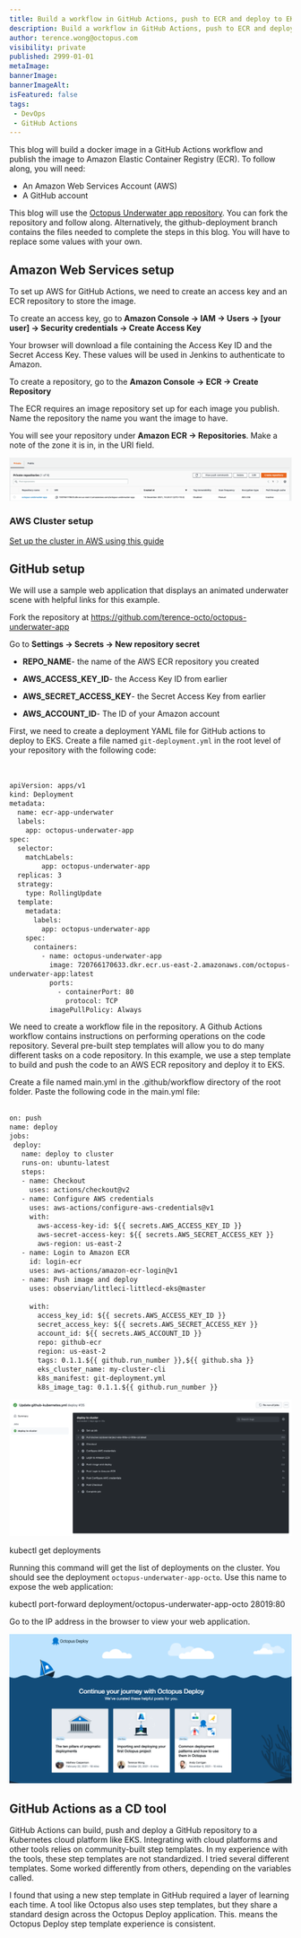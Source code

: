 ```yaml
---
title: Build a workflow in GitHub Actions, push to ECR and deploy to EKS
description: Build a workflow in GitHub Actions, push to ECR and deploy to EKS
author: terence.wong@octopus.com
visibility: private
published: 2999-01-01
metaImage: 
bannerImage: 
bannerImageAlt: 
isFeatured: false
tags:
 - DevOps
 - GitHub Actions
---
```


This blog will build a docker image in a GitHub Actions workflow and publish the image to Amazon Elastic Container Registry (ECR). To follow along, you will need:

- An Amazon Web Services Account (AWS)
- A GitHub account

This blog will use the [Octopus Underwater app repository](https://github.com/terence-octo/octopus-underwater-app). You can fork the repository and follow along. Alternatively, the github-deployment branch contains the files needed to complete the steps in this blog. You will have to replace some values with your own.

## Amazon Web Services setup

To set up AWS for GitHub Actions, we need to create an access key and an ECR repository to store the image.

To create an access key, go to **Amazon Console &rarr; IAM &rarr; Users &rarr; [your user] &rarr; Security credentials &rarr; Create Access Key**

Your browser will download a file containing the Access Key ID and the Secret Access Key. These values will be used in Jenkins to authenticate to Amazon.

To create a repository, go to the **Amazon Console &rarr; ECR &rarr; Create Repository**

The ECR requires an image repository set up for each image you publish. Name the repository the name you want the image to have. 

You will see your repository under **Amazon ECR &rarr; Repositories**. Make a note of the zone it is in, in the URI field.

![ECR Repository](ecr-repository.png)

### AWS Cluster setup

[Set up the cluster in AWS using this guide](https://github.com/OctopusDeploy/blog/blob/2022-q1/blog/2022-q1/eks-cluster-aws/index.md)

## GitHub setup

We will use a sample web application that displays an animated underwater scene with helpful links for this example.

Fork the repository at https://github.com/terence-octo/octopus-underwater-app

Go to **Settings &rarr; Secrets &rarr; New repository secret**

- **REPO_NAME**- the name of the AWS ECR repository you created

- **AWS_ACCESS_KEY_ID**- the Access Key ID from earlier

- **AWS_SECRET_ACCESS_KEY**- the Secret Access Key from earlier

- **AWS_ACCOUNT_ID**- The ID of your Amazon account

First, we need to create a deployment YAML file for GitHub actions to deploy to EKS. Create a file named `git-deployment.yml` in the root level of your repository with the following code:

```


apiVersion: apps/v1
kind: Deployment
metadata:
  name: ecr-app-underwater
  labels:
    app: octopus-underwater-app
spec:
  selector:
    matchLabels:
        app: octopus-underwater-app
  replicas: 3
  strategy:
    type: RollingUpdate
  template:
    metadata:
      labels:
        app: octopus-underwater-app
    spec:
      containers:
        - name: octopus-underwater-app
          image: 720766170633.dkr.ecr.us-east-2.amazonaws.com/octopus-underwater-app:latest
          ports:
            - containerPort: 80
              protocol: TCP
          imagePullPolicy: Always

```

We need to create a workflow file in the repository. A Github Actions workflow contains instructions on performing operations on the code repository. Several pre-built step templates will allow you to do many different tasks on a code repository. In this example, we use a step template to build and push the code to an AWS ECR repository and deploy it to EKS.

Create a file named main.yml in the .github/workflow directory of the root folder. Paste the following code in the main.yml file:

```

on: push
name: deploy
jobs:
 deploy:
   name: deploy to cluster
   runs-on: ubuntu-latest
   steps:
   - name: Checkout
     uses: actions/checkout@v2
   - name: Configure AWS credentials
     uses: aws-actions/configure-aws-credentials@v1
     with:
       aws-access-key-id: ${{ secrets.AWS_ACCESS_KEY_ID }}
       aws-secret-access-key: ${{ secrets.AWS_SECRET_ACCESS_KEY }}
       aws-region: us-east-2
   - name: Login to Amazon ECR
     id: login-ecr
     uses: aws-actions/amazon-ecr-login@v1
   - name: Push image and deploy
     uses: observian/littleci-littlecd-eks@master

     with:
       access_key_id: ${{ secrets.AWS_ACCESS_KEY_ID }}
       secret_access_key: ${{ secrets.AWS_SECRET_ACCESS_KEY }}
       account_id: ${{ secrets.AWS_ACCOUNT_ID }}
       repo: github-ecr
       region: us-east-2
       tags: 0.1.1.${{ github.run_number }},${{ github.sha }}
       eks_cluster_name: my-cluster-cli
       k8s_manifest: git-deployment.yml
       k8s_image_tag: 0.1.1.${{ github.run_number }}
```

![GitHub Success](github-success.png)

   kubectl get deployments

Running this command will get the list of deployments on the cluster. You should see the deployment `octopus-underwater-app-octo`. Use this name to expose the web application:

   kubectl port-forward deployment/octopus-underwater-app-octo  28019:80

Go to the IP address in the browser to view your web application.

![Octopus Underwater App](octopus-underwater-app.png)

## GitHub Actions as a CD tool

GitHub Actions can build, push and deploy a GitHub repository to a Kubernetes cloud platform like EKS. Integrating with cloud platforms and other tools relies on community-built step templates. In my experience with the tools, these step templates are not standardized. I tried several different templates. Some worked differently from others, depending on the variables called.

I found that using a new step template in GitHub required a layer of learning each time. A tool like Octopus also uses step templates, but they share a standard design across the Octopus Deploy application. This. means the Octopus Deploy step template experience is consistent. 






